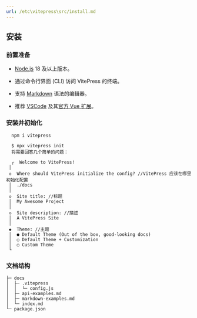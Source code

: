 ```yaml
---
url: /etc\vitepress\src/install.md
---
```

## 安装[​](https://vitepress.dev/zh/guide/getting-started#installation)

### 前置准备[​](https://vitepress.dev/zh/guide/getting-started#prerequisites)

* [Node.js](https://nodejs.org/) 18 及以上版本。

* 通过命令行界面 (CLI) 访问 VitePress 的终端。

* 支持 [Markdown](https://en.wikipedia.org/wiki/Markdown) 语法的编辑器。

* 推荐 [VSCode](https://code.visualstudio.com/) 及其[官方 Vue 扩展](https://marketplace.visualstudio.com/items?itemName=Vue.volar)。

### 安装并初始化

```
  npm i vitepress
  
  $ npx vitepress init
  将需要回答几个简单的问题：
  
  ┌  Welcome to VitePress!
 │
 ◇  Where should VitePress initialize the config? //VitePress 应该在哪里初始化配置
 │  ./docs
 │
 ◇  Site title: //标题
 │  My Awesome Project
 │
 ◇  Site description: //描述
 │  A VitePress Site
 │
 ◆  Theme: //主题
 │  ● Default Theme (Out of the box, good-looking docs)
 │  ○ Default Theme + Customization
 │  ○ Custom Theme
 └
```

### 文档结构

```tree
├─ docs  
│  ├─ .vitepress  
│  │  └─ config.js  
│  ├─ api-examples.md  
│  ├─ markdown-examples.md  
│  └─ index.md  
└─ package.json

```
